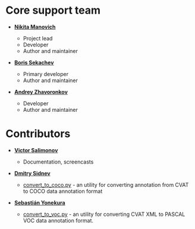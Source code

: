 # Core support team
- **[Nikita Manovich](https://github.com/nmanovic)**

  * Project lead
  * Developer
  * Author and maintainer

- **[Boris Sekachev](https://github.com/bsekachev)**

  * Primary developer
  * Author and maintainer

- **[Andrey Zhavoronkov](https://github.com/azhavoro)**

  * Developer
  * Author and maintainer

# Contributors

- **[Victor Salimonov](https://github.com/VikTorSalimonov)**

  * Documentation, screencasts

- **[Dmitry Sidnev](https://github.com/DmitriySidnev)**

  * [convert_to_coco.py](utils/coco) - an utility for converting annotation from CVAT to COCO data annotation format

- **[Sebastián Yonekura](https://github.com/syonekura)**

  * [convert_to_voc.py](utils/voc) - an utility for converting CVAT XML to PASCAL VOC data annotation format.
